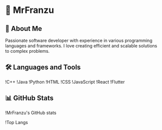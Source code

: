 # 💼 MrFranzu

## 🌟 About Me
Passionate software developer with experience in various programming languages and frameworks. I love creating efficient and scalable solutions to complex problems.

## 🛠️ Languages and Tools
!C++
!Java
!Python
!HTML
!CSS
!JavaScript
!React
!Flutter

## 📊 GitHub Stats
!MrFranzu's GitHub stats

!Top Langs
